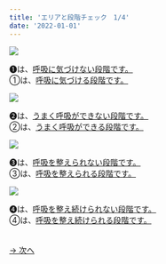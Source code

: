 ```yaml
---
title: 'エリアと段階チェック　1/4'
date: '2022-01-01'
---
```

![](/images/a_01_.jpg)

➊は、[呼吸に気づけない段階です。]()   
①は、[呼吸に気づける段階です。]()  

![](/images/a_02_.jpg)

➋は、[うまく呼吸ができない段階です。]()  
②は、[うまく呼吸ができる段階です。]()  

![](/images/a_03_.jpg)

➌は、[呼吸を整えられない段階です。]()  
③は、[呼吸を整えられる段階です。]()

![](/images/a_04_.jpg)

➍は、[呼吸を整え続けられない段階です。]()  
④は、[呼吸を整え続けられる段階です。]()

　  
[ → 次へ ](/posts/01-2)
